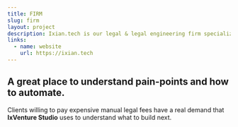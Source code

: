 ```yaml
---
title: FIRM
slug: firm
layout: project
description: Ixian.tech is our legal & legal engineering firm specializing in polycentric and special economic city-state zone legal needs.
links:
  - name: website
    url: https://ixian.tech
---
```


## A great place to understand pain-points and how to automate.

Clients willing to pay expensive manual legal fees have a real demand that **IxVenture Studio** uses to understand what to build next.
